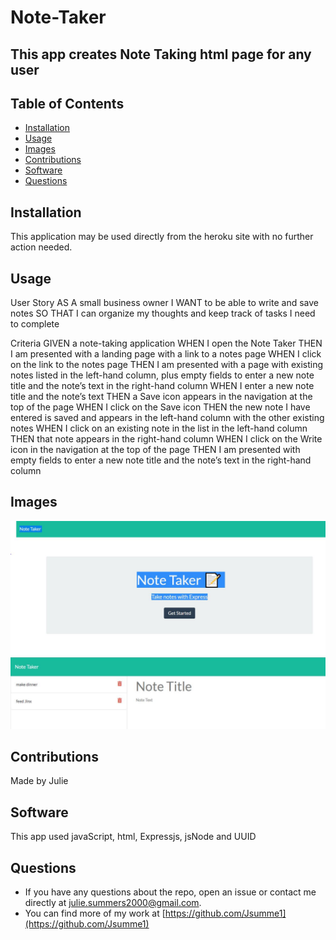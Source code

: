 # Note-Taker
  
## This app creates Note Taking html page for any user
## Table of Contents
* [Installation](#installation)
* [Usage](#usage)
* [Images](#images)
* [Contributions](#contributions)
* [Software](#software)
* [Questions](#questions)

## Installation
 This application may be used directly from the heroku site with no further action needed.
## Usage
User Story
AS A small business owner
I WANT to be able to write and save notes
SO THAT I can organize my thoughts and keep track of tasks I need to complete

Criteria
GIVEN a note-taking application
WHEN I open the Note Taker
THEN I am presented with a landing page with a link to a notes page
WHEN I click on the link to the notes page
THEN I am presented with a page with existing notes listed in the left-hand column, plus empty fields to enter a new note title and the note’s text in the right-hand column
WHEN I enter a new note title and the note’s text
THEN a Save icon appears in the navigation at the top of the page
WHEN I click on the Save icon
THEN the new note I have entered is saved and appears in the left-hand column with the other existing notes
WHEN I click on an existing note in the list in the left-hand column
THEN that note appears in the right-hand column
WHEN I click on the Write icon in the navigation at the top of the page
THEN I am presented with empty fields to enter a new note title and the note’s text in the right-hand column

## Images 
![Example of HTML Landing Page](https://github.com/Jsumme1/Note-Taker/blob/main/public/assets/Images/LandingPage.JPG)
![Example of Note Taking](https://github.com/Jsumme1/Note-Taker/blob/main/public/assets/Images/NotePage.JPG)

## Contributions
Made by Julie

## Software
This app used javaScript, html, Expressjs, jsNode and UUID

## Questions 
* If you have any questions about the repo, open an issue or contact me directly at <julie.summers2000@gmail.com>.
* You can find more of my work at [https://github.com/Jsumme1](https://github.com/Jsumme1)

